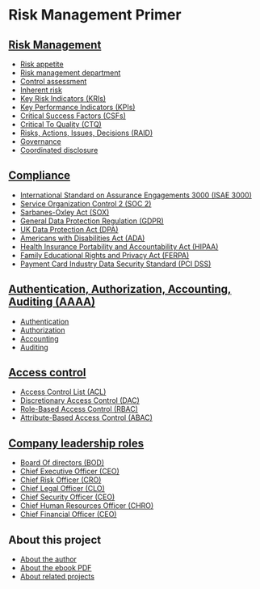 # Risk Management Primer

  
## [Risk Management](risk-management)

* [Risk appetite](risk-appetite)
* [Risk management department](risk-management-department)
* [Control assessment](control-assessment)
* [Inherent risk](inherent-risk)
* [Key Risk Indicators (KRIs)](key-risk-indicators)
* [Key Performance Indicators (KPIs)](key-performance-indicators)
* [Critical Success Factors (CSFs)](critical-success-factors)
* [Critical To Quality (CTQ)](critical-to-quality)
* [Risks, Actions, Issues, Decisions (RAID)](risks-actions-issues-decisions)
* [Governance](governance)
* [Coordinated disclosure](coordinated-disclosure)


## [Compliance](compliance)

* [International Standard on Assurance Engagements 3000 (ISAE 3000)](international-standard-on-assurance-engagements-3000)
* [Service Organization Control 2 (SOC 2)](service-organization-control-2)
* [Sarbanes-Oxley Act (SOX)](sarbanes-oxley-act)
* [General Data Protection Regulation (GDPR)](general-data-protection-regulation)
* [UK Data Protection Act (DPA)](uk-data-protection-act)  
* [Americans with Disabilities Act (ADA)](americans-with-disabilities-act)
* [Health Insurance Portability and Accountability Act (HIPAA)](health-insurance-portability-and-accountability-act)
* [Family Educational Rights and Privacy Act (FERPA)](family-educational-rights-and-privacy-act)
* [Payment Card Industry Data Security Standard (PCI DSS)](payment-card-industry-data-security-standard)


## [Authentication, Authorization, Accounting, Auditing (AAAA)](authentication-authorization-accounting-auditing)

* [Authentication](authentication)
* [Authorization](authorization)
* [Accounting](accounting-for-information-systems)
* [Auditing](auditing)


## [Access control](access-control)

* [Access Control List (ACL)](access-control-list)
* [Discretionary Access Control (DAC)](discretionary-access-control)
* [Role-Based Access Control (RBAC)](role-based-access-control)
* [Attribute-Based Access Control (ABAC)](attribute-based-access-control)


## [Company leadership roles](company-leadership-roles)

* [Board Of directors (BOD)](board-of-directors)
* [Chief Executive Officer (CEO)](chief-executive-officer)
* [Chief Risk Officer (CRO)](chief-risk-officer)
* [Chief Legal Officer (CLO)](chief-legal-officer)
* [Chief Security Officer (CEO)](chief-security-officer)
* [Chief Human Resources Officer (CHRO)](chief-human-resources-officer)
* [Chief Financial Officer (CEO)](chief-financial-officer)


## About this project

* [About the author](about-the-author)
* [About the ebook PDF](about-the-ebook-pdf)
* [About related projects](about-related-projects)


<!-- 

Compliance Risk Profile

Controls: Methods that preserve the integrity of important information, meet operational or financial targets, and/or communicate management policies (See also: Key Control, Secondary Control, Tertiary Control)

ERM Policy Statement: Defines an organization’s approach to and method of enterprise risk management

Governance: Processes and structures implemented to communicate, manage, and monitor organizational activities

Impact: The influence and effect of a risk

Key Control: A primary control that is essential for a business process; typically takes place during the process it applies to

Likelihood: The probability of a risk occurring

Mitigation Actions: The necessary steps, or action items, to reduce the likelihood and/or impact of a potential risk

Operation Risk Profile

Price Risk Profile: The risk to earning or capital arising from adverse changes in portfolio values

Reputation Risk Profile:

The current and prospective risk to earnings or capital arising from negative public opinion or perception
Residual Risk:

Risk remaining after considering the existing control environment
Risk:

A potential event or action that would have an adverse effect on the organization
Risk Appetite:

A statement that broadly considers the risk levels that management deems acceptable

Risk Assessment:

The prioritization of potential business disruptions based on the impact and likelihood of occurrence; includes an analysis of threats based on the impact to the organization, its customers, and financial markets

Risk Tolerance: A metric that sets the acceptable level of variation around organizational objectives and provides assurance that the organization remains within its risk appetite

Secondary Control: An important control that typically takes place after the process it applies to (i.e., reporting or ongoing monitoring)

Strategic Risk Profile: The current and prospective risk to earnings or capital raising from adverse business decisions, improperly implemented decisions, or lack of responsiveness to industry changes

Tertiary Control: A non-essential control that can still be applied effectively to a business process

Velocity: The time it takes a risk event to manifest itself

Vulnerability:
